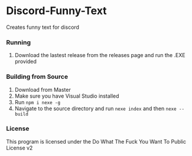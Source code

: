 # Discord-Funny-Text
Creates funny text for discord

### Running
1. Download the lastest release from the releases page and run the .EXE provided

### Building from Source
1. Download from Master
2. Make sure you have Visual Studio installed
3. Run `npm i nexe -g`
4. Navigate to the source directory and run `nexe index` and then `nexe --build`

### License
This program is licensed under the Do What The Fuck You Want To Public License v2 
